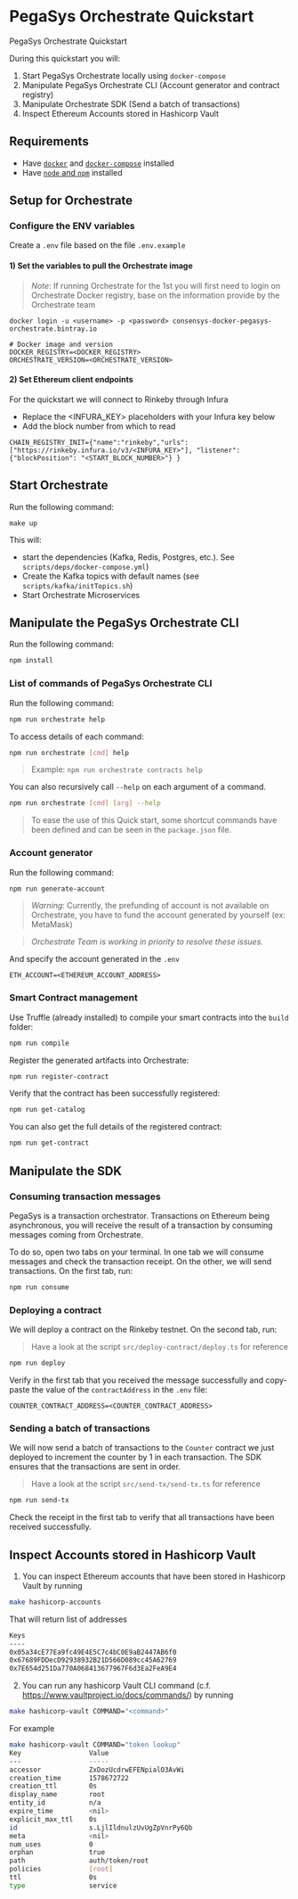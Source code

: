 # PegaSys Orchestrate Quickstart

PegaSys Orchestrate Quickstart

During this quickstart you will:

1. Start PegaSys Orchestrate locally using `docker-compose`
2. Manipulate PegaSys Orchestrate CLI (Account generator and contract registry)
3. Manipulate Orchestrate SDK (Send a batch of transactions)
4. Inspect Ethereum Accounts stored in Hashicorp Vault

## Requirements

- Have [`docker`](https://www.docker.com/) and [`docker-compose`](https://docs.docker.com/compose/install/) installed
- Have [`node` and `npm`](https://nodejs.org/en/) installed

## Setup for Orchestrate

### Configure the ENV variables

Create a `.env` file based on the file `.env.example`

#### 1) Set the variables to pull the Orchestrate image

> _Note_: If running Orchestrate for the 1st you will first need to login on Orchestrate Docker registry, base on the information provide by the Orchestrate team

```
docker login -u <username> -p <password> consensys-docker-pegasys-orchestrate.bintray.io
```

```.env
# Docker image and version
DOCKER_REGISTRY=<DOCKER_REGISTRY>
ORCHESTRATE_VERSION=<ORCHESTRATE_VERSION>
```

#### 2) Set Ethereum client endpoints

For the quickstart we will connect to Rinkeby through Infura

- Replace the <INFURA_KEY> placeholders with your Infura key below
- Add the block number <BlockNumber> from which to read

```.env
CHAIN_REGISTRY_INIT={"name":"rinkeby","urls":["https://rinkeby.infura.io/v3/<INFURA_KEY>"], "listener": {"blockPosition": "<START_BLOCK_NUMBER>"} }
```

## Start Orchestrate

Run the following command:

```
make up
```

This will:

- start the dependencies (Kafka, Redis, Postgres, etc.). See `scripts/deps/docker-compose.yml`)
- Create the Kafka topics with default names (see `scripts/kafka/initTopics.sh`)
- Start Orchestrate Microservices

## Manipulate the PegaSys Orchestrate CLI

Run the following command:

```bash
npm install
```

### List of commands of PegaSys Orchestrate CLI

Run the following command:

```bash
npm run orchestrate help
```

To access details of each command:

```bash
npm run orchestrate [cmd] help
```

> Example: `npm run orchestrate contracts help`

You can also recursively call `--help` on each argument of a command.

```bash
npm run orchestrate [cmd] [arg] --help
```

> To ease the use of this Quick start, some shortcut commands have been defined and can be seen in the `package.json` file.

### Account generator

Run the following command:

```bash
npm run generate-account
```

> _Warning_: Currently, the prefunding of account is not available on Orchestrate, you have to fund the account generated by yourself (ex: MetaMask)

> _Orchestrate Team is working in priority to resolve these issues._

And specify the account generated in the `.env`

```.env
ETH_ACCOUNT=<ETHEREUM_ACCOUNT_ADDRESS>
```

### Smart Contract management

Use Truffle (already installed) to compile your smart contracts into the `build` folder:

```bash
npm run compile
```

Register the generated artifacts into Orchestrate:

```bash
npm run register-contract
```

Verify that the contract has been successfully registered:

```bash
npm run get-catalog
```

You can also get the full details of the registered contract:

```bash
npm run get-contract
```

## Manipulate the SDK

### Consuming transaction messages

PegaSys is a transaction orchestrator. Transactions on Ethereum being asynchronous, you will receive the result of a transaction by consuming messages coming from Orchestrate.

To do so, open two tabs on your terminal. In one tab we will consume messages and check the transaction receipt. On the other, we will send transactions. On the first tab, run:

```bash
npm run consume
```

### Deploying a contract

We will deploy a contract on the Rinkeby testnet. On the second tab, run:

> Have a look at the script `src/deploy-contract/deploy.ts` for reference

```bash
npm run deploy
```

Verify in the first tab that you received the message successfully and copy-paste the value of the `contractAddress` in the `.env` file:

```.env
COUNTER_CONTRACT_ADDRESS=<COUNTER_CONTRACT_ADDRESS>
```

### Sending a batch of transactions

We will now send a batch of transactions to the `Counter` contract we just deployed to increment the counter by 1 in each transaction. The SDK ensures that the transactions are sent in order.

> Have a look at the script `src/send-tx/send-tx.ts` for reference

```bash
npm run send-tx
```

Check the receipt in the first tab to verify that all transactions have been received successfully.

## Inspect Accounts stored in Hashicorp Vault

1. You can inspect Ethereum accounts that have been stored in Hashicorp Vault by running

```bash
make hashicorp-accounts
```

That will return list of addresses

```bash
Keys
----
0x05a34cE77Ea9fc49E4E5C7c4bC0E9aB2447AB6f0
0x67689FDDecD92938932B21D566D089cc45A62769
0x7E654d251Da770A068413677967F6d3Ea2FeA9E4
```

2. You can run any hashicorp Vault CLI command (c.f. https://www.vaultproject.io/docs/commands/) by running

```bash
make hashicorp-vault COMMAND="<command>"
```

For example

```bash
make hashicorp-vault COMMAND="token lookup"
Key                 Value
---                 -----
accessor            ZxDozUcdrwEFENpialO3AvWi
creation_time       1578672722
creation_ttl        0s
display_name        root
entity_id           n/a
expire_time         <nil>
explicit_max_ttl    0s
id                  s.LjlIldnulzUvUgZpVnrPy6Qb
meta                <nil>
num_uses            0
orphan              true
path                auth/token/root
policies            [root]
ttl                 0s
type                service
```

